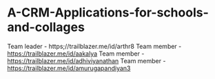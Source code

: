 # A-CRM-Applications-for-schools-and-collages
Team leader - https;//trailblazer.me/id/arthr8
Team member - https://trailblazer.me/id/aakalya
Team member - https://trailblazer.me/id/adhiviyanathan
Team member - https://trailblazer.me/id/amurugapandiyan3
